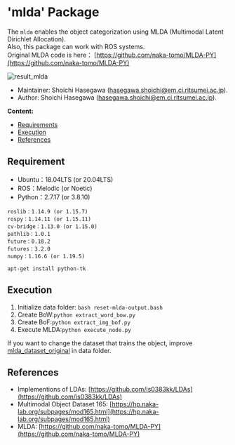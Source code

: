 # 'mlda' Package

The `mlda` enables the object categorization using MLDA (Multimodal Latent Dirichlet Allocation).   
Also, this package can work with ROS systems.  
Original MLDA code is here： [https://github.com/naka-tomo/MLDA-PY](https://github.com/naka-tomo/MLDA-PY)

![result_mlda](https://user-images.githubusercontent.com/74911522/140467824-07dfc742-df3b-48e4-adea-1d8f59b4fc48.png)

*   Maintainer: Shoichi Hasegawa ([hasegawa.shoichi@em.ci.ritsumei.ac.jp](mailto:hasegawa.shoichi@em.ci.ritsumei.ac.jp)).
*   Author: Shoichi Hasegawa ([hasegawa.shoichi@em.ci.ritsumei.ac.jp](mailto:hasegawa.shoichi@em.ci.ritsumei.ac.jp)).

**Content:**
*   [Requirements](#requirements)
*   [Execution](#execution)
*   [References](#references)

## Requirement
- Ubuntu：18.04LTS (or 20.04LTS)
- ROS：Melodic (or Noetic)
- Python：2.7.17 (or 3.8.10)

```
roslib：1.14.9 (or 1.15.7)
rospy：1.14.11 (or 1.15.11)
cv-bridge：1.13.0 (or 1.15.0)
pathlib：1.0.1
future：0.18.2
futures：3.2.0
numpy：1.16.6 (or 1.19.5)
```

```
apt-get install python-tk
```

## Execution
1. Initialize data folder: `bash reset-mlda-output.bash`  
2. Create BoW:`python extract_word_bow.py`  
3. Create BoF:`python extract_img_bof.py`  
4. Execute MLDA:`python execute_node.py`  

If you want to change the dataset that trains the object, improve [mlda_dataset_original](https://github.com/Shoichi-Hasegawa0628/mlda_dataset_original/tree/rsj_experiment2) in data folder.

## References
*   Implementions of LDAs: [https://github.com/is0383kk/LDAs](https://github.com/is0383kk/LDAs)
*   Multimodal Object Dataset 165: [https://hp.naka-lab.org/subpages/mod165.html](https://hp.naka-lab.org/subpages/mod165.html)
*   MLDA: [https://github.com/naka-tomo/MLDA-PY](https://github.com/naka-tomo/MLDA-PY)










